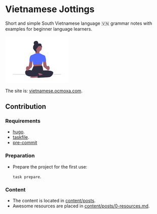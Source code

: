# Vietnamese Jottings

Short and simple South Vietnamese language 🇻🇳 grammar notes with examples
for beginner language learners.

<img width=200 src=static/images/undraw_Mindfulness_re_5cuv.png>

The site is: [vietnamese.ocmoxa.com](https://vietnamese.ocmoxa.com).

## Contribution

### Requirements

- [hugo](https://gohugo.io/getting-started/quick-start/#step-1-install-hugo).
- [taskfile](https://taskfile.dev/installation/).
- [pre-commit](https://pre-commit.com/)

### Preparation

- Prepare the project for the first use:

  `task prepare`.

### Content

- The content is located in [content/posts](content/posts).
- Awesome resources are placed in [content/posts/0-resources.md](content/posts/0-resources.md).
